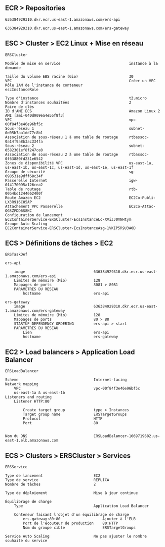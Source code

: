 

## ECR > Repositories

    636384929310.dkr.ecr.us-east-1.amazonaws.com/ers-api
     
    636384929310.dkr.ecr.us-east-1.amazonaws.com/ers-gateway



## ESC > Cluster > EC2 Linux + Mise en réseau

    ERSCluster

    Modèle de mise en service                               instance à la demande

    Taille du volume EBS racine (Gio)                       30
    VPC                                                     Créer un VPC
    Rôle IAM de l'instance de conteneur                     escInstanceRole
    
    Type d'instance                                         t2.micro
    Nombre d'instances souhaitées                           2
    Paire de clés
    ID d'AMI ECS                                            Amazon Linux 2 AMI [ami-040d909ea4e56f8f3]
    VPC                                                     vpc-00f84f3e46e96bf5c
    Sous-réseau 1                                           subnet-0d05b7aa1dd77c8b1
    Association de sous-réseau 1 à une table de routage     rtbassoc-0a14f9a8b3ac334fa
    Sous-réseau 2                                           subnet-0582301ef8f247ce0
    Association de sous-réseau 2 à une table de routage     rtbassoc-0f63880fd231e6542
    Zones de disponibilité VPC                              us-east-1a, us-east-1b, us-east-1c, us-east-1d, us-east-1e, us-east-1f
    Groupe de sécurité                                      sg-090531e9dff68c34f
    Passerelle Internet                                     igw-014170095a126cea2
    Table de routage                                        rtb-00b4bd1244662400f
    Route Amazon EC2                                        EC2Co-Publi-LX3R916C05AP
    Attachement VPC Passerelle                              EC2Co-Attac-OGSZFDD6S8KC
    Configuration de lancement                              EC2ContainerService-ERSCluster-EcsInstanceLc-XViJJ0VNHtym
    Groupe Auto Scaling                                     EC2ContainerService-ERSCluster-EcsInstanceAsg-1VKIP5R9U3A0D



## ECS > Définitions de tâches > EC2

    ERSTaskDef

    ers-api
    
        image                               636384929310.dkr.ecr.us-east-1.amazonaws.com/ers-api
        Limites de mémoire (Mio)            128
        Mappages de ports                   8081 > 8081
        PARAMETRES DU RESEAU                
            hostname                        ers-api

    ers-gateway
        image                               636384929310.dkr.ecr.us-east-1.amazonaws.com/ers-gateway
        Limites de mémoire (Mio)            128
        Mappages de ports                   80 > 80
        STARTUP DEPENDENCY ORDERING         ers-api > start
        PARAMETRES DU RESEAU                
            Lien                            ers-api
            hostname                        ers-gateway



## EC2 > Load balancers > Application Load Balancer

    ERSLoadBalancer

    Scheme                                  Internet-facing
    Network mapping                         
        VPC                                 vpc-00f84f3e46e96bf5c
        us-east-1a & us-east-1b
    Listeners and routing
        Listener HTTP:80

            Create target group             type > Instances
            Target group name               ERSTargetGroups
            Protocol                        HTTP
            Port                            80
    

    Nom du DNS                              ERSLoadBalancer-1669719682.us-east-1.elb.amazonaws.com


## ECS > Clusters > ERSCluster > Services

    ERSService

    Type de lancement                       EC2
    Type de service                         REPLICA
    Nombre de tâches                        2

    Type de déploiement                     Mise à jour continue

    Équilibrage de charge
        Type                                Application Load Balancer

        Conteneur faisant l'objet d'un équilibrage de charge    
            ers-gateway:80:80                   Ajouter à l'ELB
            Port de l'écouteur de production    80:HTTP
            Nom du groupe cible                 ERSTargetGroups

    Service Auto Scaling                    Ne pas ajuster le nombre souhaité du service


